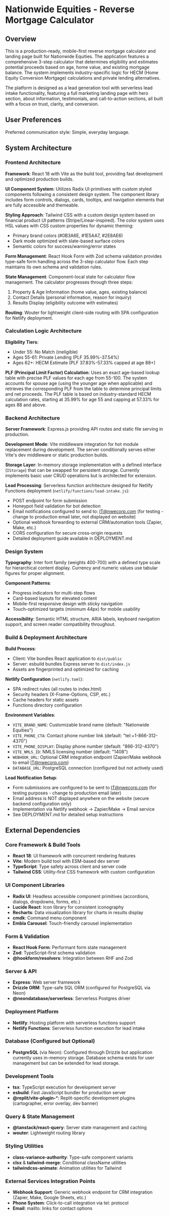 # Nationwide Equities - Reverse Mortgage Calculator

## Overview

This is a production-ready, mobile-first reverse mortgage calculator and landing page built for Nationwide Equities. The application features a comprehensive 3-step calculator that determines eligibility and estimates potential proceeds based on age, home value, and existing mortgage balance. The system implements industry-specific logic for HECM (Home Equity Conversion Mortgage) calculations and private lending alternatives.

The platform is designed as a lead generation tool with serverless lead intake functionality, featuring a full marketing landing page with hero section, about information, testimonials, and call-to-action sections, all built with a focus on trust, clarity, and conversion.

## User Preferences

Preferred communication style: Simple, everyday language.

## System Architecture

### Frontend Architecture

**Framework**: React 18 with Vite as the build tool, providing fast development and optimized production builds.

**UI Component System**: Utilizes Radix UI primitives with custom styled components following a consistent design system. The component library includes form controls, dialogs, cards, tooltips, and navigation elements that are fully accessible and themeable.

**Styling Approach**: Tailwind CSS with a custom design system based on financial product UI patterns (Stripe/Linear-inspired). The color system uses HSL values with CSS custom properties for dynamic theming:
- Primary brand colors (#0B3A6E, #1E5AA7, #2E8AE6)
- Dark mode optimized with slate-based surface colors
- Semantic colors for success/warning/error states

**Form Management**: React Hook Form with Zod schema validation provides type-safe form handling across the 3-step calculator flow. Each step maintains its own schema and validation rules.

**State Management**: Component-local state for calculator flow management. The calculator progresses through three steps:
1. Property & Age Information (home value, ages, existing balance)
2. Contact Details (personal information, reason for inquiry)
3. Results Display (eligibility outcome with estimates)

**Routing**: Wouter for lightweight client-side routing with SPA configuration for Netlify deployment.

### Calculation Logic Architecture

**Eligibility Tiers**:
- Under 55: No Match (ineligible)
- Ages 55-61: Private Lending (PLF 35.99%-37.54%)
- Ages 62+: HECM Estimate (PLF 37.83%-57.33% capped at age 88+)

**PLF (Principal Limit Factor) Calculation**: Uses an exact age-based lookup table with precise PLF values for each age from 55-100. The system accounts for spouse age (using the younger age when applicable) and retrieves the corresponding PLF from the table to determine principal limits and net proceeds. The PLF table is based on industry-standard HECM calculation rates, starting at 35.99% for age 55 and capping at 57.33% for ages 88 and above.

### Backend Architecture

**Server Framework**: Express.js providing API routes and static file serving in production.

**Development Mode**: Vite middleware integration for hot module replacement during development. The server conditionally serves either Vite's dev middleware or static production builds.

**Storage Layer**: In-memory storage implementation with a defined interface (`IStorage`) that can be swapped for persistent storage. Currently implements basic user CRUD operations but is architected for extension.

**Lead Processing**: Serverless function architecture designed for Netlify Functions deployment (`netlify/functions/lead-intake.js`):
- POST endpoint for form submission
- Honeypot field validation for bot detection
- Email notifications configured to send to: IT@nwecorp.com (for testing - change to production email later, not displayed on website)
- Optional webhook forwarding to external CRM/automation tools (Zapier, Make, etc.)
- CORS configuration for secure cross-origin requests
- Detailed deployment guide available in DEPLOYMENT.md

### Design System

**Typography**: Inter font family (weights 400-700) with a defined type scale for hierarchical content display. Currency and numeric values use tabular figures for proper alignment.

**Component Patterns**:
- Progress indicators for multi-step flows
- Card-based layouts for elevated content
- Mobile-first responsive design with sticky navigation
- Touch-optimized targets (minimum 44px) for mobile usability

**Accessibility**: Semantic HTML structure, ARIA labels, keyboard navigation support, and screen reader compatibility throughout.

### Build & Deployment Architecture

**Build Process**:
- Client: Vite bundles React application to `dist/public`
- Server: esbuild bundles Express server to `dist/index.js`
- Assets are fingerprinted and optimized for caching

**Netlify Configuration** (`netlify.toml`):
- SPA redirect rules (all routes to index.html)
- Security headers (X-Frame-Options, CSP, etc.)
- Cache headers for static assets
- Functions directory configuration

**Environment Variables**:
- `VITE_BRAND_NAME`: Customizable brand name (default: "Nationwide Equities")
- `VITE_PHONE_CTA`: Contact phone number link (default: "tel:+1-866-312-4370")
- `VITE_PHONE_DISPLAY`: Display phone number (default: "866-312-4370")
- `VITE_NMLS_ID`: NMLS licensing number (default: "1408")
- `WEBHOOK_URL`: Optional CRM integration endpoint (Zapier/Make webhook to email IT@nwecorp.com)
- `DATABASE_URL`: PostgreSQL connection (configured but not actively used)

**Lead Notification Setup**:
- Form submissions are configured to be sent to IT@nwecorp.com (for testing purposes - change to production email later)
- Email address is NOT displayed anywhere on the website (secure backend configuration only)
- Implementation via Netlify webhook → Zapier/Make → Email service
- See DEPLOYMENT.md for detailed setup instructions

## External Dependencies

### Core Framework & Build Tools
- **React 18**: UI framework with concurrent rendering features
- **Vite**: Modern build tool with ESM-based dev server
- **TypeScript**: Type safety across client and server code
- **Tailwind CSS**: Utility-first CSS framework with custom configuration

### UI Component Libraries
- **Radix UI**: Headless accessible component primitives (accordions, dialogs, dropdowns, forms, etc.)
- **Lucide React**: Icon library for consistent iconography
- **Recharts**: Data visualization library for charts in results display
- **cmdk**: Command menu component
- **Embla Carousel**: Touch-friendly carousel implementation

### Form & Validation
- **React Hook Form**: Performant form state management
- **Zod**: TypeScript-first schema validation
- **@hookform/resolvers**: Integration between RHF and Zod

### Server & API
- **Express**: Web server framework
- **Drizzle ORM**: Type-safe SQL ORM (configured for PostgreSQL via Neon)
- **@neondatabase/serverless**: Serverless Postgres driver

### Deployment Platform
- **Netlify**: Hosting platform with serverless functions support
- **Netlify Functions**: Serverless function execution for lead intake

### Database (Configured but Optional)
- **PostgreSQL** (via Neon): Configured through Drizzle but application currently uses in-memory storage. Database schema exists for user management but can be extended for lead storage.

### Development Tools
- **tsx**: TypeScript execution for development server
- **esbuild**: Fast JavaScript bundler for production server
- **@replit/vite-plugin-***: Replit-specific development plugins (cartographer, error overlay, dev banner)

### Query & State Management
- **@tanstack/react-query**: Server state management and caching
- **wouter**: Lightweight routing library

### Styling Utilities
- **class-variance-authority**: Type-safe component variants
- **clsx** & **tailwind-merge**: Conditional className utilities
- **tailwindcss-animate**: Animation utilities for Tailwind

### External Services Integration Points
- **Webhook Support**: Generic webhook endpoint for CRM integration (Zapier, Make, Google Sheets, etc.)
- **Phone System**: Click-to-call integration via tel: protocol
- **Email**: mailto: links for contact options